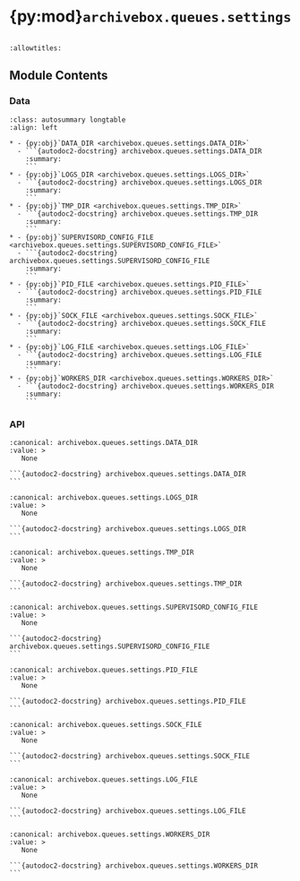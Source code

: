 # {py:mod}`archivebox.queues.settings`

```{py:module} archivebox.queues.settings
```

```{autodoc2-docstring} archivebox.queues.settings
:allowtitles:
```

## Module Contents

### Data

````{list-table}
:class: autosummary longtable
:align: left

* - {py:obj}`DATA_DIR <archivebox.queues.settings.DATA_DIR>`
  - ```{autodoc2-docstring} archivebox.queues.settings.DATA_DIR
    :summary:
    ```
* - {py:obj}`LOGS_DIR <archivebox.queues.settings.LOGS_DIR>`
  - ```{autodoc2-docstring} archivebox.queues.settings.LOGS_DIR
    :summary:
    ```
* - {py:obj}`TMP_DIR <archivebox.queues.settings.TMP_DIR>`
  - ```{autodoc2-docstring} archivebox.queues.settings.TMP_DIR
    :summary:
    ```
* - {py:obj}`SUPERVISORD_CONFIG_FILE <archivebox.queues.settings.SUPERVISORD_CONFIG_FILE>`
  - ```{autodoc2-docstring} archivebox.queues.settings.SUPERVISORD_CONFIG_FILE
    :summary:
    ```
* - {py:obj}`PID_FILE <archivebox.queues.settings.PID_FILE>`
  - ```{autodoc2-docstring} archivebox.queues.settings.PID_FILE
    :summary:
    ```
* - {py:obj}`SOCK_FILE <archivebox.queues.settings.SOCK_FILE>`
  - ```{autodoc2-docstring} archivebox.queues.settings.SOCK_FILE
    :summary:
    ```
* - {py:obj}`LOG_FILE <archivebox.queues.settings.LOG_FILE>`
  - ```{autodoc2-docstring} archivebox.queues.settings.LOG_FILE
    :summary:
    ```
* - {py:obj}`WORKERS_DIR <archivebox.queues.settings.WORKERS_DIR>`
  - ```{autodoc2-docstring} archivebox.queues.settings.WORKERS_DIR
    :summary:
    ```
````

### API

````{py:data} DATA_DIR
:canonical: archivebox.queues.settings.DATA_DIR
:value: >
   None

```{autodoc2-docstring} archivebox.queues.settings.DATA_DIR
```

````

````{py:data} LOGS_DIR
:canonical: archivebox.queues.settings.LOGS_DIR
:value: >
   None

```{autodoc2-docstring} archivebox.queues.settings.LOGS_DIR
```

````

````{py:data} TMP_DIR
:canonical: archivebox.queues.settings.TMP_DIR
:value: >
   None

```{autodoc2-docstring} archivebox.queues.settings.TMP_DIR
```

````

````{py:data} SUPERVISORD_CONFIG_FILE
:canonical: archivebox.queues.settings.SUPERVISORD_CONFIG_FILE
:value: >
   None

```{autodoc2-docstring} archivebox.queues.settings.SUPERVISORD_CONFIG_FILE
```

````

````{py:data} PID_FILE
:canonical: archivebox.queues.settings.PID_FILE
:value: >
   None

```{autodoc2-docstring} archivebox.queues.settings.PID_FILE
```

````

````{py:data} SOCK_FILE
:canonical: archivebox.queues.settings.SOCK_FILE
:value: >
   None

```{autodoc2-docstring} archivebox.queues.settings.SOCK_FILE
```

````

````{py:data} LOG_FILE
:canonical: archivebox.queues.settings.LOG_FILE
:value: >
   None

```{autodoc2-docstring} archivebox.queues.settings.LOG_FILE
```

````

````{py:data} WORKERS_DIR
:canonical: archivebox.queues.settings.WORKERS_DIR
:value: >
   None

```{autodoc2-docstring} archivebox.queues.settings.WORKERS_DIR
```

````
